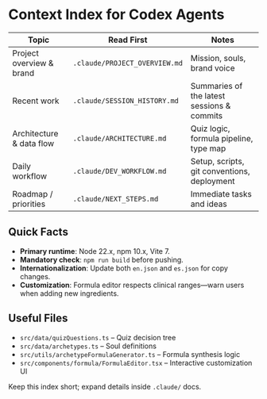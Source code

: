 # Context Index for Codex Agents

| Topic | Read First | Notes |
|-------|------------|-------|
| Project overview & brand | `.claude/PROJECT_OVERVIEW.md` | Mission, souls, brand voice |
| Recent work | `.claude/SESSION_HISTORY.md` | Summaries of the latest sessions & commits |
| Architecture & data flow | `.claude/ARCHITECTURE.md` | Quiz logic, formula pipeline, type map |
| Daily workflow | `.claude/DEV_WORKFLOW.md` | Setup, scripts, git conventions, deployment |
| Roadmap / priorities | `.claude/NEXT_STEPS.md` | Immediate tasks and ideas |

## Quick Facts
- **Primary runtime**: Node 22.x, npm 10.x, Vite 7.
- **Mandatory check**: `npm run build` before pushing.
- **Internationalization**: Update both `en.json` and `es.json` for copy changes.
- **Customization**: Formula editor respects clinical ranges—warn users when adding new ingredients.

## Useful Files
- `src/data/quizQuestions.ts` – Quiz decision tree
- `src/data/archetypes.ts` – Soul definitions
- `src/utils/archetypeFormulaGenerator.ts` – Formula synthesis logic
- `src/components/formula/FormulaEditor.tsx` – Interactive customization UI

Keep this index short; expand details inside `.claude/` docs.
